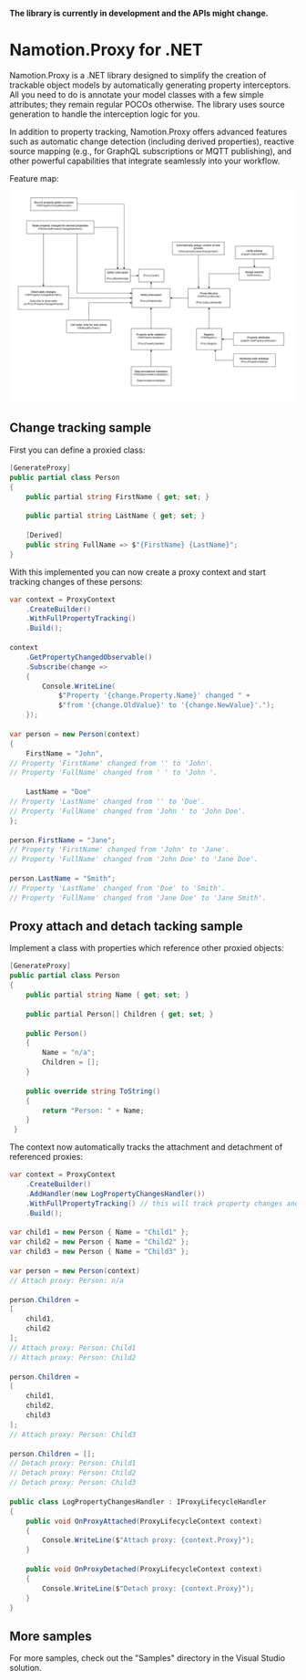 **The library is currently in development and the APIs might change.**

# Namotion.Proxy for .NET

Namotion.Proxy is a .NET library designed to simplify the creation of trackable object models by automatically generating property interceptors. All you need to do is annotate your model classes with a few simple attributes; they remain regular POCOs otherwise. The library uses source generation to handle the interception logic for you.

In addition to property tracking, Namotion.Proxy offers advanced features such as automatic change detection (including derived properties), reactive source mapping (e.g., for GraphQL subscriptions or MQTT publishing), and other powerful capabilities that integrate seamlessly into your workflow.

Feature map:

![features](./features.png)

## Change tracking sample

First you can define a proxied class:

```csharp
[GenerateProxy]
public partial class Person
{
    public partial string FirstName { get; set; }

    public partial string LastName { get; set; }

    [Derived]
    public string FullName => $"{FirstName} {LastName}";
}
```

With this implemented you can now create a proxy context and start tracking changes of these persons:

```csharp
var context = ProxyContext
    .CreateBuilder()
    .WithFullPropertyTracking()
    .Build();

context
    .GetPropertyChangedObservable()
    .Subscribe(change =>
    {
        Console.WriteLine(
            $"Property '{change.Property.Name}' changed " +
            $"from '{change.OldValue}' to '{change.NewValue}'.");
    });

var person = new Person(context)
{
    FirstName = "John",
// Property 'FirstName' changed from '' to 'John'.
// Property 'FullName' changed from ' ' to 'John '.

    LastName = "Doe"
// Property 'LastName' changed from '' to 'Doe'.
// Property 'FullName' changed from 'John ' to 'John Doe'.
};

person.FirstName = "Jane";
// Property 'FirstName' changed from 'John' to 'Jane'.
// Property 'FullName' changed from 'John Doe' to 'Jane Doe'.

person.LastName = "Smith";
// Property 'LastName' changed from 'Doe' to 'Smith'.
// Property 'FullName' changed from 'Jane Doe' to 'Jane Smith'.
```

## Proxy attach and detach tacking sample

Implement a class with properties which reference other proxied objects:

```csharp
[GenerateProxy]
public partial class Person
{
    public partial string Name { get; set; }

    public partial Person[] Children { get; set; }

    public Person()
    {
        Name = "n/a";
        Children = [];
    }

    public override string ToString()
    {
        return "Person: " + Name;
    }
 }
```

The context now automatically tracks the attachment and detachment of referenced proxies:

```csharp
var context = ProxyContext
    .CreateBuilder()
    .AddHandler(new LogPropertyChangesHandler())
    .WithFullPropertyTracking() // this will track property changes and proxy attaches/detaches
    .Build();

var child1 = new Person { Name = "Child1" };
var child2 = new Person { Name = "Child2" };
var child3 = new Person { Name = "Child3" };

var person = new Person(context)
// Attach proxy: Person: n/a

person.Children = 
[
    child1,
    child2
];
// Attach proxy: Person: Child1
// Attach proxy: Person: Child2

person.Children = 
[
    child1,
    child2,
    child3
];
// Attach proxy: Person: Child3

person.Children = [];
// Detach proxy: Person: Child1
// Detach proxy: Person: Child2
// Detach proxy: Person: Child3

public class LogPropertyChangesHandler : IProxyLifecycleHandler
{
    public void OnProxyAttached(ProxyLifecycleContext context)
    {
        Console.WriteLine($"Attach proxy: {context.Proxy}");
    }

    public void OnProxyDetached(ProxyLifecycleContext context)
    {
        Console.WriteLine($"Detach proxy: {context.Proxy}");
    }
}
```

## More samples

For more samples, check out the "Samples" directory in the Visual Studio solution.
